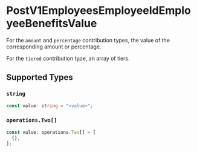 # PostV1EmployeesEmployeeIdEmployeeBenefitsValue

For the `amount` and `percentage` contribution types, the value of the corresponding amount or percentage.

For the `tiered` contribution type, an array of tiers.


## Supported Types

### `string`

```typescript
const value: string = "<value>";
```

### `operations.Two[]`

```typescript
const value: operations.Two[] = [
  {},
];
```

